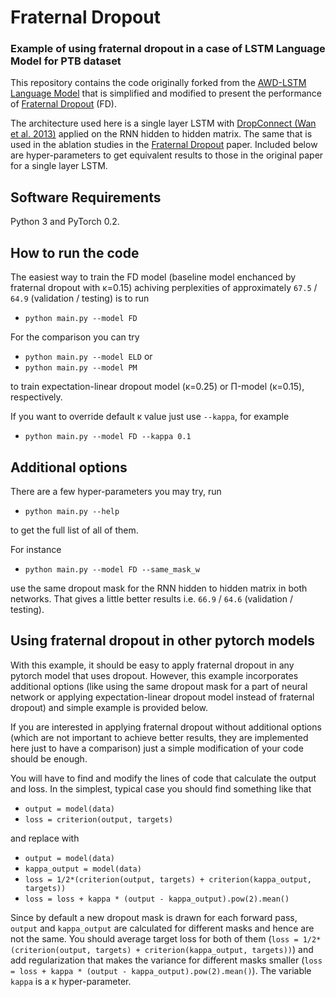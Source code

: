 # Fraternal Dropout

### Example of using fraternal dropout in a case of LSTM Language Model for PTB dataset

This repository contains the code originally forked from the [AWD-LSTM Language Model](https://github.com/salesforce/awd-lstm-lm) that is simplified and modified to present the performance of [Fraternal Dropout](https://arxiv.org/abs/1711.00066) (FD).

The architecture used here is a single layer LSTM with [DropConnect (Wan et al. 2013)](https://cs.nyu.edu/~wanli/dropc/dropc.pdf) applied on the RNN hidden to hidden matrix. The same that is used in the ablation studies in the [Fraternal Dropout](https://arxiv.org/abs/1711.00066) paper.
Included below are hyper-parameters to get equivalent results to those in the original paper for a single layer LSTM.

## Software Requirements

Python 3 and PyTorch 0.2.

## How to run the code

The easiest way to train the FD model (baseline model enchanced by fraternal dropout with κ=0.15) achiving perplexities of approximately `67.5` / `64.9` (validation / testing) is to run

+ `python main.py --model FD`

For the comparison you can try

+ `python main.py --model ELD`
or
+ `python main.py --model PM`

to train expectation-linear dropout model (κ=0.25) or Π-model (κ=0.15), respectively.

If you want to override default κ value just use `--kappa`, for example

+ `python main.py --model FD --kappa 0.1`

## Additional options

There are a few hyper-parameters you may try, run

+ `python main.py --help`

to get the full list of all of them.

For instance

+ `python main.py --model FD --same_mask_w`

use the same dropout mask for the RNN hidden to hidden matrix in both networks. That gives a little better results i.e. `66.9` / `64.6` (validation / testing).

## Using fraternal dropout in other pytorch models

With this example, it should be easy to apply fraternal dropout in any pytorch model that uses dropout. However, this example incorporates additional options (like using the same dropout mask for a part of neural network or applying expectation-linear dropout model instead of fraternal dropout) and simple example is provided below.

If you are interested in applying fraternal dropout without additional options (which are not important to achieve better results, they are implemented here just to have a comparison) just a simple modification of your code should be enough. 

You will have to find and modify the lines of code that calculate the output and loss. In the simplest, typical case you should find something like that

+ `output = model(data)`
+ `loss = criterion(output, targets)`

and replace with

+ `output = model(data)`
+ `kappa_output = model(data)`
+ `loss = 1/2*(criterion(output, targets) + criterion(kappa_output, targets))`
+ `loss = loss + kappa * (output - kappa_output).pow(2).mean()`

Since by default a new dropout mask is drawn for each forward pass, `output` and `kappa_output` are calculated for different masks and hence are not the same. You should average target loss for both of them (`loss = 1/2*(criterion(output, targets) + criterion(kappa_output, targets))`) and add regularization that makes the variance for different masks smaller (`loss = loss + kappa * (output - kappa_output).pow(2).mean()`). The variable `kappa` is a κ hyper-parameter.